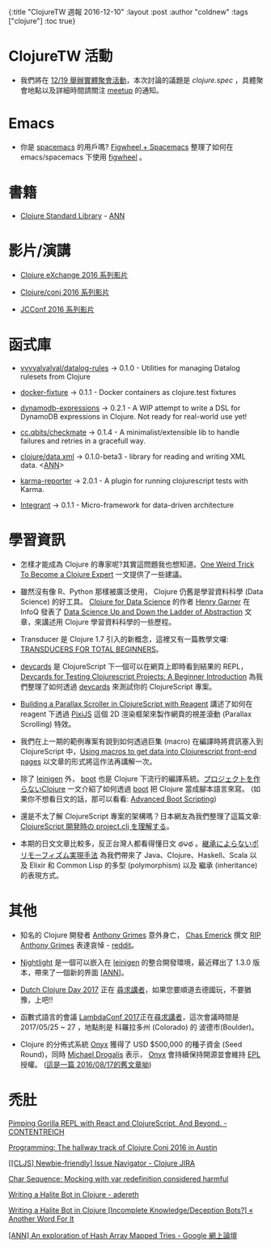 {:title "ClojureTW 週報 2016-12-10"
 :layout :post
 :author "coldnew"
 :tags  ["clojure"]
 :toc true}

# ClojureTW 活動

* 我們將在 [12/19 舉辦實體聚會活動](https://www.meetup.com/Clojure-tw/events/235951132/)，本次討論的議題是 *clojure.spec* ，具體聚會地點以及詳細時間請關注 [meetup](https://www.meetup.com/Clojure-tw/events/235951132/) 的通知。

# Emacs

* 你是 [spacemacs](http://spacemacs.org/) 的用戶嗎? [Figwheel + Spacemacs](https://paultopia.github.io/posts-output/figwheel-emacs/) 整理了如何在 emacs/spacemacs 下使用 [figwheel](https://github.com/bhauman/lein-figwheel) 。

# 書籍

* [Clojure Standard Library](https://www.manning.com/books/clojure-standard-library) - [ANN](https://groups.google.com/d/msg/clojure/78l5u8oZiNA/lDs4hwmVDQAJ)

# 影片/演講

* [Clojure eXchange 2016 系列影片](https://skillsmatter.com/conferences/7430-clojure-exchange-2016#skillscasts)

* [Clojure/conj 2016 系列影片](https://www.youtube.com/playlist?list=PLZdCLR02grLofiMKo0bCeLHZC0_2rpqsz)

* [JCConf 2016 系列影片](http://jcconf.tw/2016/schedule-1.html)

# 函式庫

* [vvvvalvalval/datalog-rules](https://github.com/vvvvalvalval/datalog-rules) -> 0.1.0 - Utilities for managing Datalog rulesets from Clojure

* [docker-fixture](https://github.com/brabster/docker-fixture) -> 0.1.1 - Docker containers as clojure.test fixtures

* [dynamodb-expressions](https://github.com/brabster/dynamodb-expressions) -> 0.2.1 - A WIP attempt to write a DSL for DynamoDB expressions in Clojure. Not ready for real-world use yet!

* [cc.qbits/checkmate](https://github.com/mpenet/checkmate) -> 0.1.4 - A minimalist/extensible lib to handle failures and retries in a gracefull way.

* [clojure/data.xml](https://github.com/clojure/data.xml) -> 0.1.0-beta3 -  library for reading and writing XML data. <[ANN](https://groups.google.com/d/msg/clojure/52XaQK9ppWY/Aavo54zuDAAJ)>

* [karma-reporter](https://github.com/honzabrecka/karma-reporter) -> 2.0.1 - A plugin for running clojurescript tests with Karma.

* [Integrant](https://github.com/weavejester/integrant) -> 0.1.1 - Micro-framework for data-driven architecture

# 學習資訊

* 怎樣才能成為 Clojure 的專家呢?其實這問題我也想知道。[One Weird Trick To Become a Clojure Expert](http://realworldclojure.com/one-weird-trick/) 一文提供了一些建議。

* 雖然沒有像 R、Python 那樣被廣泛使用， Clojure 仍舊是學習資料科學 (Data Science) 的好工具。 [Clojure for Data Science](https://www.amazon.com/Clojure-Data-Science-Henry-Garner/dp/1784397180/) 的作者 [Henry Garner](https://twitter.com/henrygarner) 在 InfoQ 發表了 [Data Science Up and Down the Ladder of Abstraction](https://www.infoq.com/articles/data-science-abstraction) 文章，來講述用 Clojure 學習資料科學的一些歷程。

* Transducer 是 Clojure 1.7 引入的新概念，這裡又有一篇教學文囉: [TRANSDUCERS FOR TOTAL BEGINNERS](https://paultopia.github.io/posts-output/basic-transducers/)。

* [devcards](https://github.com/bhauman/devcards) 是 ClojureScript 下一個可以在網頁上即時看到結果的 REPL， [Devcards for Testing Clojurescript Projects: A Beginner Introduction](https://paultopia.github.io/posts-output/devcards-testing/) 為我們整理了如何透過 [devcards](https://github.com/bhauman/devcards) 來測試你的 ClojureScript 專案。

* [Building a Parallax Scroller in ClojureScript with Reagent](http://www.jmaythings.com/2016/11-13-reagent-pixi-scroller.html) 講述了如何在 reagent 下透過 [PixiJS](http://www.pixijs.com/) 這個 2D 渲染框架來製作網頁的視差滾動 (Parallax Scrolling) 特效。

* 我們在上一期的範例專案有說到如何透過巨集 (macro) 在編譯時將資訊塞入到 ClojureScript 中，[Using macros to get data into Clojurescript front-end pages](https://paultopia.github.io/posts-output/cljs-macro-data/) 以文章的形式將這作法再講解一次。  

* 除了 [leinigen](http://leiningen.org/) 外， [boot](http://boot-clj.com) 也是 Clojure 下流行的編譯系統。[プロジェクトを作らないClojure](http://qiita.com/ihuku/items/6daadf48328926bafbde) 一文介紹了如何透過 [boot](http://boot-clj.com) 把 Clojure 當成腳本語言來寫。 (如果你不想看日文的話，那可以看看: [Advanced Boot Scripting](https://lionfacelemonface.wordpress.com/2015/04/11/advanced-boot-scripting/))

* 還是不太了解 ClojureScript 專案的架構嗎？日本網友為我們整理了這篇文章: [ClojureScript 開発時の project.clj を理解する](http://qiita.com/ponkore/items/ea91e8b5b952a89a64f2)。

* 本期的日文文章比較多，反正台灣人都看得懂日文 థ౪థ 。[継承によらないポリモーフィズム実現手法](http://qiita.com/lagenorhynque/items/389679018aafaabd2d24) 為我們帶來了 Java、Clojure、Haskell、Scala 以及 Elixir 和 Common Lisp 的多型 (polymorphism) 以及 繼承 (inheritance) 的表現方式。


# 其他

* 知名的 Clojure 開發者 [Anthony Grimes](https://github.com/Raynes) 意外身亡， [Chas Emerick](https://github.com/bbatsov) 撰文 [RIP Anthony Grimes](https://cemerick.com/2016/12/07/rip-anthony-grimes/) 表達哀悼 - [reddit](https://www.reddit.com/r/Clojure/comments/5gyyxw/clojure_open_source_contributor_anthony_grimes/)。

* [Nightlight](https://sekao.net/nightlight/) 是一個可以嵌入在 [leinigen](http://leiningen.org) 的整合開發環境，最近釋出了 1.3.0 版本，帶來了一個新的界面 [[ANN](https://groups.google.com/d/msg/clojure/6fjRKqgnF30/E1u4Gx6GDQAJ)]。

* [Dutch Clojure Day 2017](http://clojuredays.org) 正在 [尋求講者](https://docs.google.com/forms/d/e/1FAIpQLSeQj3EzOYnYPoKrAueoHnETJ_yQpBmx4zrCHPQEgS1RL7P1CA/viewform?c=0&w=1)，如果您要順道去德國玩，不要猶豫，上吧!!

* 函數式語言的會議 [LambdaConf 2017](http://lambdaconf.us)正在[尋求講者](https://www.surveymonkey.com/r/lambdaconf-2017-cfp)，這次會議時間是 2017/05/25 ~ 27 ，地點則是 科羅拉多州 (Colorado) 的 波德市(Boulder)。

* Clojure 的分佈式系統 [Onyx](https://ww.onyxplatform.org) 獲得了 USD $500,000 的種子資金 (Seed Round)，同時 [Michael Drogalis](https://github.com/MichaelDrogalis) 表示， [Onyx](https://ww.onyxplatform.org) 會持續保持開源並會維持 [EPL](https://en.wikipedia.org/wiki/Eclipse_Public_License) 授權。 ([這是一篇 2016/08/17的舊文章呦](http://www.onyxplatform.org/jekyll/update/2016/08/17/Funding.html))

# 禿肚
[Pimping Gorilla REPL with React and ClojureScript. And Beyond. - CONTENTREICH](https://www.contentreich.de/pimping-gorilla-repl-with-react-clojurescript-and-beyond)

[Programming: The hallway track of Clojure Conj 2016 in Austin](http://timothypratley.blogspot.tw/2016/12/the-hallway-track-of-clojure-conj-2016.html)


[[[CLJS] Newbie-friendly] Issue Navigator - Clojure JIRA](http://dev.clojure.org/jira/secure/IssueNavigator.jspa?mode=hide&requestId=10616)

[Char Sequence: Mocking with var redefinition considered harmful](http://charsequence.blogspot.tw/2016/12/mocking-with-var-redefinition.html)

[Writing a Halite Bot in Clojure - adereth](http://adereth.github.io/blog/2016/12/06/writing-a-halite-bot-in-clojure/)

[Writing a Halite Bot in Clojure [Incomplete Knowledge/Deception Bots?] « Another Word For It](http://tm.durusau.net/?p=72926)

[[ANN] An exploration of Hash Array Mapped Tries - Google 網上論壇](https://groups.google.com/forum/#!msg/clojure/CdeNTbeFXHU/xqzLpGhQDQAJ)


